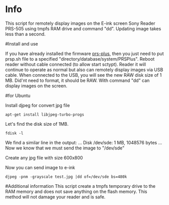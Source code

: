 # Info

This script for remotely display images on the E-ink screen Sony Reader PRS-505 using tmpfs RAM drive and command "dd". Updating image takes less than a second.

#Install and use

If you have already installed the firmware [prs-plus](https://code.google.com/archive/p/prs-plus/), then you just need to put prsp.sh file to a specified "directory/database/system/PRSPlus". Reboot reader without cable connected (to allow start sctypt). Reader it will continue to operate as normal but also can remotely display images via USB cable. When connected to the USB, you will see the new RAW disk size of 1 MB. Did'nt need to format, it should be RAW. With command "dd" can display images on the screen.

#for Ubuntu

Install djpeg for convert jpg file
```
apt-get install libjpeg-turbo-progs
```

Let's find the disk size of 1MB.
```
fdisk -l
```
We find a similar line in the output:
...
Disk /dev/sde: 1 MB, 1048576 bytes
...
Now we know that we must send the image to "/dev/sde"


Create any jpg file with size  600x800
 
Now you can send image to e-ink
```
djpeg -pnm -grayscale test.jpg |dd of=/dev/sde bs=480k
```

#Additional information
This script create a tmpfs temporary drive to the RAM memory and does not save anything on the flash memory. This method will not damage your reader and is safe.


